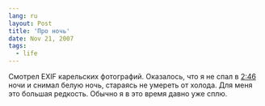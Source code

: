 ```yaml
---
lang: ru
layout: Post
title: 'Про ночь'
date: Nov 21, 2007
tags:
  - life
---
```


Смотрел EXIF карельских фотографий. Оказалось, что я не спал в [2:46](/blog/1500) ночи и снимал белую ночь, стараясь не умереть от холода. Для меня это большая редкость. Обычно я в это время давно уже сплю.
